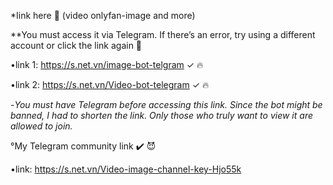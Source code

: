 *Iink here 🤯 (video onlyfan-image and more)     

**You must access it via Telegram. If there’s an error, try using a different account or click the link again 🥹

•link 1: https://s.net.vn/image-bot-telgram    ✓ 🔥   

•link 2: https://s.net.vn/Video-bot-telegram   ✓ 🔥
                     
-*You must have Telegram before accessing this link. Since the bot might be banned, I had to shorten the link. Only those who truly want to view it are allowed to join.*

°My Telegram community link ✔️ 😈

•link: https://s.net.vn/Video-image-channel-key-Hjo55k

          
